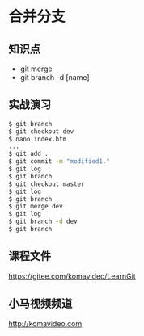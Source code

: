 合并分支
=======

## 知识点

* git merge
* git branch -d [name]

## 实战演习

~~~bash
$ git branch
$ git checkout dev
$ nano index.htm
...
$ git add .
$ git commit -m "modified1."
$ git log
$ git branch
$ git checkout master
$ git log
$ git branch
$ git merge dev
$ git log
$ git branch -d dev
$ git branch
~~~

## 课程文件

https://gitee.com/komavideo/LearnGit

## 小马视频频道

http://komavideo.com
